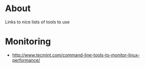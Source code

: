 # About

Links to nice lists of tools to use

# Monitoring

* http://www.tecmint.com/command-line-tools-to-monitor-linux-performance/
